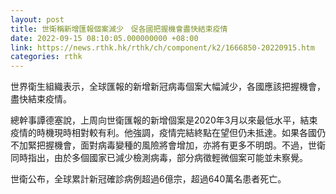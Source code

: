 ```yaml
---
layout: post
title: 世衛稱新增匯報個案減少　促各國把握機會盡快結束疫情
date: 2022-09-15 08:10:05.000000000 +08:00
link: https://news.rthk.hk/rthk/ch/component/k2/1666850-20220915.htm
categories: rthk
---
```


世界衛生組織表示，全球匯報的新增新冠病毒個案大幅減少，各國應該把握機會，盡快結束疫情。

總幹事譚德塞說，上周向世衛匯報的新增個案是2020年3月以來最低水平，結束疫情的時機現時相對較有利。他強調，疫情完結終點在望但仍未抵達。如果各國仍不加緊把握機會，面對病毒變種的風險將會增加，亦將有更多不明朗。不過，世衛同時指出，由於多個國家已減少檢測病毒，部分病徵輕微個案可能並未察覺。

世衛公布，全球累計新冠確診病例超過6億宗，超過640萬名患者死亡。
